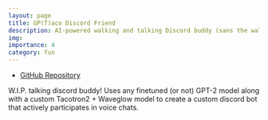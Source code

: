 ```yaml
---
layout: page
title: GP(T)aco Discord Friend
description: AI-powered walking and talking Discord buddy (sans the walking)
img:
importance: 4
category: fun
---
```


- [GitHub Repository](https://github.com/kaderator2/GPTacoDiscordFriend)

W.I.P. talking discord buddy! Uses any finetuned (or not) GPT-2 model along with a custom Tacotron2 + Waveglow model to create a custom discord bot that actively participates in voice chats.